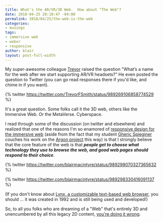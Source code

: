 ```yaml
---
title: What's the AR/VR/3D Web.  How about "The Web"?
date: 2018-04-25 20:10:47 -04:00
permalink: 2018/04/25/the-web-is-the-web
categories:
- musings
tags:
- immersive web
- webxr
- responsive
author: blair
layout: post-full-width
---
```


My super-awesome colleague [Trevor](https://trevor.smith.name/) raised the question  "What’s a name for the web after we start supporting AR/VR headsets?"   He even posted the question to Twitter (you can go read responses there if you'd like, and chime in if you want).

{% twitter https://twitter.com/TrevorFSmith/status/989269106858774529 %} 

It's a great question.  Some folks call it the 3D web, others like the Immersive Web.  Or the MetaVerse.  Cyberspace.

I read through some of the discussion (on twitter and elsewhere) and realized that one of the reasons I'm so enamored of [responsive design for the immersive web](https://blog.mozvr.com/progressive-webxr-ar-store/) (aside from the fact that my student [Gheric Spieginer](https://www.linkedin.com/in/gspeiginer/) couches his work on the [Argon project](https://argonjs.io) this way) is that I strongly believe that the core feature of the web is that _**people get to choose what technology they use to browse the web, and good web pages should respond to their choice**_.  

{% twitter  https://twitter.com/blairmacintyre/status/989298070327365632 %}

{% twitter https://twitter.com/blairmacintyre/status/989298330416091137 %}

(If you don't know about [Lynx, a customizable text-based web browser](https://en.wikipedia.org/wiki/Lynx_(web_browser)), you should ... it was created in 1992 and is still being used and developed!)

So, to all you folks who are dreaming of a "Web" that's entirely 3D and unencumbered by all this legacy 2D content, [you're doing it wrong](http://www.slate.com/topics/y/you_re_doing_it_wrong.html).
